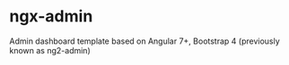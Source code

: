 # ngx-admin
Admin dashboard template based on Angular 7+, Bootstrap 4 (previously known as ng2-admin)
